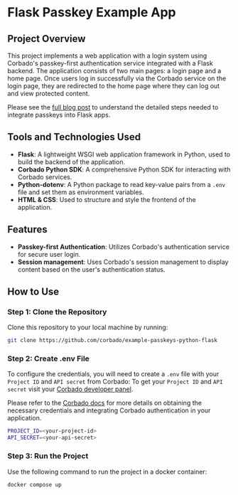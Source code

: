 # Flask Passkey Example App

## Project Overview

This project implements a web application with a login system using Corbado's passkey-first authentication service
integrated with a Flask backend. The application consists of two main pages: a login page and a home page. Once users
log in successfully via the Corbado service on the login page, they are redirected to the home page where they can log
out and view protected content.

Please see the [full blog post](https://www.corbado.com/blog/passkeys-python-flask) to understand the detailed steps needed to integrate passkeys into Flask apps.

## Tools and Technologies Used

- **Flask**: A lightweight WSGI web application framework in Python, used to build the backend of the application.
- **Corbado Python SDK**: A comprehensive Python SDK for interacting with Corbado services.
- **Python-dotenv**: A Python package to read key-value pairs from a `.env` file and set them as environment variables.
- **HTML & CSS**: Used to structure and style the frontend of the application.

## Features

- **Passkey-first Authentication**: Utilizes Corbado's authentication service for secure user login.
- **Session management**: Uses Corbado's session management to display content based on the user's authentication status.

## How to Use

### Step 1: Clone the Repository

Clone this repository to your local machine by running:

```sh
git clone https://github.com/corbado/example-passkeys-python-flask

```

### Step 2: Create .env File

To configure the credentials, you will need to create a `.env` file with your `Project ID` and `API secret` from Corbado:
To get your `Project ID` and `API secret` visit your [Corbado developer panel](https://app.corbado.com/?technology=passkeys&framework=Flask#signup-init).

Please refer to the [Corbado docs](https://docs.corbado.com/overview/welcome) for more details on obtaining the
necessary credentials and integrating Corbado authentication in your application.

```sh
PROJECT_ID=<your-project-id>
API_SECRET=<your-api-secret>
```

### Step 3: Run the Project

Use the following command to run the project in a docker container:

```sh
docker compose up
```
